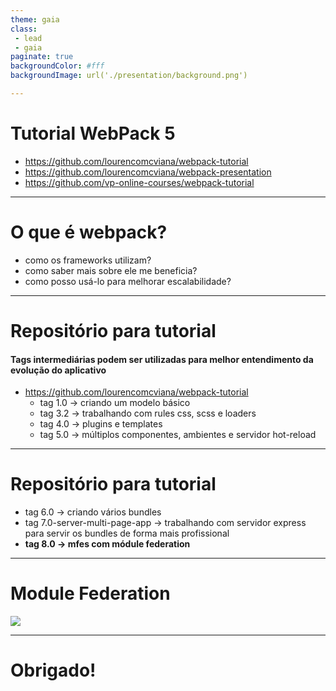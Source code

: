 ```yaml
---
theme: gaia
class: 
 - lead
 - gaia 
paginate: true
backgroundColor: #fff
backgroundImage: url('./presentation/background.png')

---
```


# Tutorial WebPack 5
- https://github.com/lourencomcviana/webpack-tutorial
- https://github.com/lourencomcviana/webpack-presentation
- https://github.com/vp-online-courses/webpack-tutorial

---
# O que é webpack?
- como os frameworks utilizam?
- como saber mais sobre ele me beneficia?
- como posso usá-lo para melhorar escalabilidade?

---
# Repositório para tutorial
#### Tags intermediárias podem ser utilizadas para melhor entendimento da evolução do aplicativo
- https://github.com/lourencomcviana/webpack-tutorial
  - tag 1.0 -> criando um modelo básico
  - tag 3.2 -> trabalhando com rules css, scss e loaders
  - tag 4.0 -> plugins e templates
  - tag 5.0 -> múltiplos componentes, ambientes e servidor hot-reload
---
# Repositório para tutorial
  - tag 6.0 -> criando vários bundles
  - tag 7.0-server-multi-page-app -> trabalhando com servidor express para servir os bundles de forma mais profissional
  - **tag 8.0 -> mfes com módule federation**
---
# Module Federation
[![](https://mermaid.ink/img/pako:eNp1zzEOwjAMBdCrWJ5AohygAxKlsHWCjTBYxEBEmxQnQULQw3AWLkZABbHg6cv_DfYVt04z5rgXag-wKpWFNNM1tW1FPrBsIMsmUAyqxRwyqM1ZnB_-UbNeRR8fdzFfOHu3Zd9SHe1vNc4mt1Mkqx2I0wQ-pEy1s3yD4qVwhA1LQ0anQ6-vjcJw4IYV5ilqkqNCZbvkYqsp8Fyb4ATzHdWeR0gxuOXFbjEPEvmDSkPp6aZX3RN2CFSp)](https://mermaid.live/edit#pako:eNp1zzEOwjAMBdCrWJ5AohygAxKlsHWCjTBYxEBEmxQnQULQw3AWLkZABbHg6cv_DfYVt04z5rgXag-wKpWFNNM1tW1FPrBsIMsmUAyqxRwyqM1ZnB_-UbNeRR8fdzFfOHu3Zd9SHe1vNc4mt1Mkqx2I0wQ-pEy1s3yD4qVwhA1LQ0anQ6-vjcJw4IYV5ilqkqNCZbvkYqsp8Fyb4ATzHdWeR0gxuOXFbjEPEvmDSkPp6aZX3RN2CFSp)

---
# Obrigado!